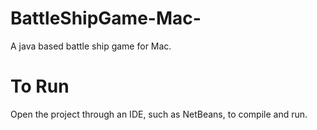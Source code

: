 # BattleShipGame-Mac-
A java based battle ship game for Mac.

To Run
======

Open the project through an IDE, such as NetBeans, to compile and run.
